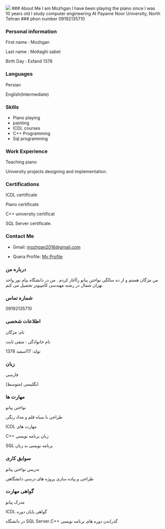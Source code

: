 <img src="https://avatars3.githubusercontent.com/u/69304198?s=460&u=bd75031a633bd6c924db91794044dc37b00f4eab&v=4" />
### About Me
I am Mozhgan I have been playing the piano since I was 10 years old I study computer engineering At Payame Noor University, North Tehran
### phon number
09192135710

### Personal information
First name : Mozhgan

Last name : Mottaghi sabet

Birth Day : Esfand 1378

### Languages
Persian

English(Intermediate)

### Skills
 + Piano playing
 + painting
 + ICDL courses
 + C++ Programming
 + Sql programming

### Work Experience
Teaching piano

University projects designing and implementation.

### Certifications
ICDL certificate

Piano certificate

C++ university certificat

SQL Server certificate.

### Contact Me
- Gmail: mozhgan2016@gmail.com

- Quera Profile: <a href="https://quera.ir/profile/mozhgan2016">My Profile</a>


### درباره من
من مژگان هستم و از ده سالگی نواختن پیانو راآغاز کردم .
من در دانشگاه پیام نور واحد تهران شمال در رشته مهندسی کامپیوتر تحصیل می کنم

### شماره تماس 
09192135710

### اطلاعات شخصی
نام: مژگان

نام خانوادگی : متقی ثابت

تولد: 17اسفند 1378

### زبان
فارسی

(انگلیسی  (متوسط

### مهارت ها

نواختن پیانو

طراحی با سیاه قلم و مداد رنگی

 ICDL مهارت های 

C++ زبان برنامه نویسی

SQL برنامه نویسی به زبان

### سوابق کاری
تدریس نواختن پیانو

طراحی و پیاده سازی پروژه های درسی دانشگاهی

### گواهی مهارت 
مدرک پیانو

ICDL گواهی پایان دوره

 در دانشگاه SQL Server،C++ گذراندن دوره های برنامه نویسی 
